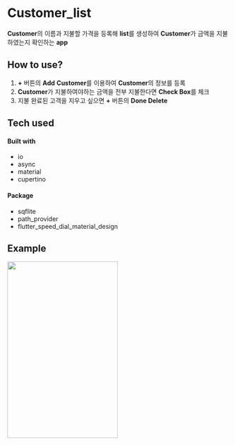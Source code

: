 # Customer_list

**Customer**의 이름과 지불할 가격을 등록해 **list**를 생성하여 **Customer**가 금액을 지불하였는지 확인하는 **app**

## How to use?

1. **+** 버튼의 **Add** **Customer**를 이용하여 **Customer**의 정보를 등록
2. **Customer**가 지불하여야하는 금액을 전부 지불한다면 **Check Box**를 체크
3. 지불 완료된 고객을 지우고 싶으면 **+** 버튼의 **Done Delete**

## Tech used
#### Built with
* io
* async
* material
* cupertino
#### Package
* sqflite
* path_provider
* flutter_speed_dial_material_design

## Example

<img src="https://user-images.githubusercontent.com/65265805/85828466-73f28200-b7c3-11ea-8a8e-04072785e6ea.gif" height="400" width="250">

